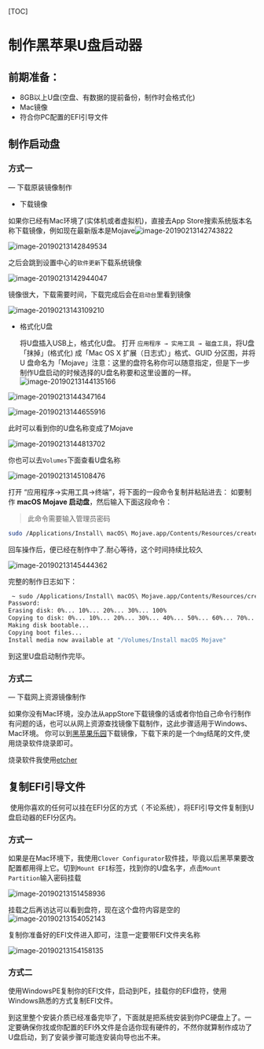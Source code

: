 [TOC]

# 制作黑苹果U盘启动器

## 前期准备：

- 8GB以上U盘(空盘、有数据的提前备份，制作时会格式化)
- Mac镜像
- 符合你PC配置的EFI引导文件

## 制作启动盘

### 方式一

— 下载原装镜像制作

- 下载镜像

如果你已经有Mac环境了(实体机或者虚拟机)，直接去App Store搜索系统版本名称下载镜像，例如现在最新版本是Mojave![image-20190213142743822](https://ws2.sinaimg.cn/large/006tNc79gy1g04s4fmtn2j313u0qgwwz.jpg)

![image-20190213142849534](https://ws4.sinaimg.cn/large/006tNc79gy1g04s5zq4i5j31ha0d4q6x.jpg)

之后会跳到设置中心的`软件更新`下载系统镜像

![image-20190213142944047](https://ws3.sinaimg.cn/large/006tNc79gy1g04s6eppj9j31180esn20.jpg)

镜像很大，下载需要时间，下载完成后会在`启动台`里看到镜像



![image-20190213143109210](https://ws4.sinaimg.cn/large/006tNc79gy1g04s7w0onfj30dc05qmym.jpg)



- 格式化U盘

   将U盘插入USB上，格式化U盘。
   打开 `应用程序 → 实用工具 → 磁盘工具`，将U盘「抹掉」(格式化) 成「Mac OS X 扩展（日志式）」格式、GUID 分区图，并将 U 盘命名为「Mojave」注意：这里的盘符名称你可以随意指定，但是下一步制作U盘启动的时候选择的U盘名称要和这里设置的一样。![image-20190213144135166](https://ws4.sinaimg.cn/large/006tNc79gy1g04skuu6pmj30au07qdja.jpg)

![image-20190213144347164](https://ws1.sinaimg.cn/large/006tNc79gy1g04slr6khdj31fe0i4nja.jpg)

![image-20190213144655916](https://ws1.sinaimg.cn/large/006tNc79gy1g04so910azj30qc078jxl.jpg)

此时可以看到你的U盘名称变成了Mojave

![image-20190213144813702](https://ws4.sinaimg.cn/large/006tNc79gy1g04splpfw2j31fa0g611k.jpg)

你也可以去`Volumes`下面查看U盘名称

![image-20190213145108476](https://ws2.sinaimg.cn/large/006tNc79gy1g04ssmrec4j30sq07gt9t.jpg)

打开 “应用程序→实用工具→终端”，将下面的一段命令复制并粘贴进去：
如要制作 **macOS Mojave 启动盘**，然后输入下面这段命令：

> 此命令需要输入管理员密码

```bash
sudo /Applications/Install\ macOS\ Mojave.app/Contents/Resources/createinstallmedia --volume /Volumes/Mojave /Applications/Install\ macOS\ Mojave.app --nointeraction
```

回车操作后，便已经在制作中了.耐心等待，这个时间持续比较久

![image-20190213145444362](https://ws4.sinaimg.cn/large/006tNc79gy1g04swdlxm2j31bm05sq40.jpg)

完整的制作日志如下：

```bash
 ~ sudo /Applications/Install\ macOS\ Mojave.app/Contents/Resources/createinstallmedia --volume /Volumes/Mojave /Applications/Install\ macOS\ Mojave.app --nointeraction
Password:
Erasing disk: 0%... 10%... 20%... 30%... 100%
Copying to disk: 0%... 10%... 20%... 30%... 40%... 50%... 60%... 70%... 80%... 90%... 100%
Making disk bootable...
Copying boot files...
Install media now available at "/Volumes/Install macOS Mojave"
```

到这里U盘启动制作完毕。

### 方式二

— 下载网上资源镜像制作

​	如果你没有Mac环境，没办法从appStore下载镜像的话或者你怕自己命令行制作有问题的话，也可以从网上资源查找镜像下载制作，这此步骤适用于Windows、Mac环境。
你可以到[黑苹果乐园](https://imac.hk/category/macos/)下载镜像，下载下来的是一个`dmg`结尾的文件,使用烧录软件烧录即可。

烧录软件我使用[etcher](https://www.balena.io/etcher/) 

## 复制EFI引导文件

​        使用你喜欢的任何可以挂在EFI分区的方式（ 不论系统），将EFI引导文件复制到U盘启动器的EFI分区内。

### 方式一

如果是在Mac环境下，我使用`Clover Configurator`软件挂，毕竟以后黑苹果要改配置都用得上它。切到`Mount EFI`标签，找到你的U盘名字，点击`Mount Partition`输入密码挂载

![image-20190213151458936](https://ws2.sinaimg.cn/large/006tNc79gy1g04thg6n71j31hw0u0too.jpg)

挂载之后再访达可以看到盘符，现在这个盘符内容是空的![image-20190213154052143](https://ws1.sinaimg.cn/large/006tNc79gy1g04u8di62gj316u0o4thy.jpg)

复制你准备好的EFI文件进入即可，注意一定要带EFI文件夹名称

![image-20190213154158135](https://ws3.sinaimg.cn/large/006tNc79gy1g04u9iiofxj316s0o8thz.jpg)

### 方式二

​	使用WindowsPE复制你的EFI文件，启动到PE，挂载你的EFI盘符，使用Windows熟悉的方式复制EFI文件。












​	到这里整个安装介质已经准备完毕了，下面就是把系统安装到你PC硬盘上了。一定要确保你找或你配置的EFI外文件是合适你现有硬件的，不然你就算制作成功了U盘启动，到了安装步骤可能连安装向导也出不来。

